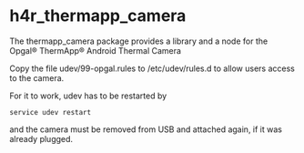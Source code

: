# h4r_thermapp_camera
The thermapp_camera package provides a library and a node for the Opgal® ThermApp® Android Thermal Camera

Copy the file udev/99-opgal.rules to /etc/udev/rules.d to allow users access to the camera. 

For it to work, udev has to be restarted by

	service udev restart

and the camera must be removed from USB and attached again, if it was already plugged.
